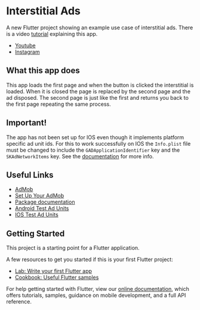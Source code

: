 # Interstitial Ads

A new Flutter project showing an example use case of interstitial ads. There is a video [tutorial](https://youtu.be/VToAN3M34a8) explaining this app.

- [Youtube](https://www.youtube.com/channel/UCgzDyB6FRT2sNhh0QhB7gtQ)
- [Instagram](https://www.instagram.com/some.one.who.codez/)

## What this app does
This app loads the first page and when the button is clicked the interstitial is loaded. When it is closed the page is replaced by the second page and the ad disposed. The second page is just like the first and returns you back to the first page repeating the same process.

## Important!
The app has not been set up for IOS even though it implements platform specific ad unit ids. For this to work successfully on IOS the `Info.plist` file must be changed to include the `GADApplicationIdentifier` key and the `SKAdNetworkItems` key. See the [documentation](https://pub.dev/packages/google_mobile_ads#platform-specific-setup) for more info.

## Useful Links
- [AdMob](https://apps.admob.com/signup/create-account)
- [Set Up Your AdMob](https://youtu.be/sXYbIEjGiJM?t=34)
- [Package documentation](https://pub.dev/packages/google_mobile_ads)
- [Android Test Ad Units](https://developers.google.com/admob/android/test-ads#sample%5C_ad%5C_units)
- [IOS Test Ad Units](https://developers.google.com/admob/ios/test-ads#demo%5C_ad%5C_units)

## Getting Started

This project is a starting point for a Flutter application.

A few resources to get you started if this is your first Flutter project:

- [Lab: Write your first Flutter app](https://flutter.dev/docs/get-started/codelab)
- [Cookbook: Useful Flutter samples](https://flutter.dev/docs/cookbook)

For help getting started with Flutter, view our
[online documentation](https://flutter.dev/docs), which offers tutorials,
samples, guidance on mobile development, and a full API reference.
